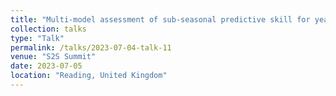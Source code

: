 ```yaml
---
title: "Multi-model assessment of sub-seasonal predictive skill for year-round Atlantic-European weather regimes. "
collection: talks
type: "Talk"
permalink: /talks/2023-07-04-talk-11
venue: "S2S Summit"
date: 2023-07-05
location: "Reading, United Kingdom"
---
```

